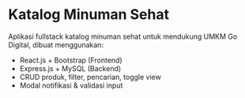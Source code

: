 # Katalog Minuman Sehat 

Aplikasi fullstack katalog minuman sehat untuk mendukung UMKM Go Digital, dibuat menggunakan:

- React.js + Bootstrap (Frontend)
- Express.js + MySQL (Backend)
- CRUD produk, filter, pencarian, toggle view
- Modal notifikasi & validasi input
